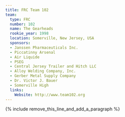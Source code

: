 ```yaml
---
title: FRC Team 102
team:
  type: FRC
  number: 102
  name: The Gearheads
  rookie_year: 1998
  location: Somerville, New Jersey, USA
  sponsors:
  - Janssen Pharmaceuticals Inc.
  - Piccatinny Arsenal
  - Air Liquide
  - PSEG
  - Central Jersey Trailer and Hitch LLC
  - Alloy Welding Company, Inc.
  - Gerber Metal Supply Company
  - Dr. Victor J. Bauer
  - Somerville High
  links:
    Website: http://www.team102.org
---
```


{% include remove_this_line_and_add_a_paragraph %}